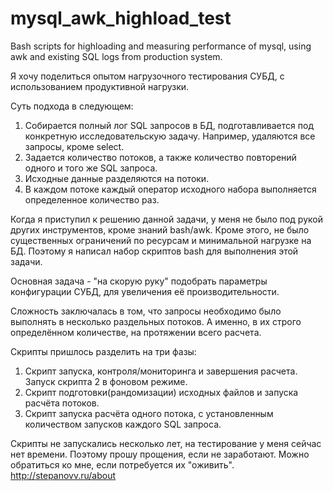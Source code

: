 # mysql_awk_highload_test
Bash scripts for highloading and measuring performance of mysql, using awk and existing SQL logs from production system.

Я хочу поделиться опытом нагрузочного тестирования СУБД, с использованием продуктивной нагрузки.

Суть подхода в следующем:
1. Собирается полный лог SQL запросов в БД, подготавливается под конкретную исследовательскую задачу. Например, удаляются все запросы, кроме select.
2. Задается количество потоков, а также количество повторений одного и того же SQL запроса.
3. Исходные данные разделяются на потоки.
4. В каждом потоке каждый оператор исходного набора выполняется определенное количество раз.

Когда я приступил к решению данной задачи, у меня не было под рукой других инструментов, кроме знаний bash/awk. Кроме этого, не было существенных ограничений по ресурсам и минимальной нагрузке на БД. Поэтому я написал набор скриптов bash для выполнения этой задачи.

Основная задача - "на скорую руку" подобрать параметры конфигурации СУБД, для увеличения её производительности.

Сложность заключалась в том, что запросы необходимо было выполнять в несколько раздельных потоков. А именно, в их строго определённом количестве, на протяжении всего расчета.

Скрипты пришлось разделить на три фазы:
1. Скрипт запуска, контроля/мониторинга и завершения расчета. Запуск скрипта 2 в фоновом режиме.
2. Скрипт подготовки(рандомизации) исходных файлов и запуска расчёта потоков.
3. Скрипт запуска расчёта одного потока, с установленным количеством запусков каждого SQL запроса.

Скрипты не запускались несколько лет, на тестирование у меня сейчас нет времени. Поэтому прошу прощения, если не заработают. Можно обратиться ко мне, если потребуется их "оживить".
http://stepanovv.ru/about
